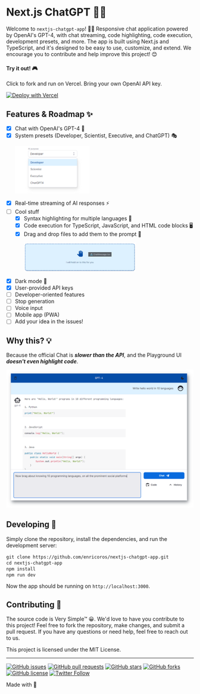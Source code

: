# Next.js ChatGPT 🤖💬

Welcome to `nextjs-chatgpt-app`! 🎉🚀 Responsive chat application powered by OpenAI's GPT-4, with chat streaming, code
highlighting, code execution, development presets, and more. The app is built using Next.js and TypeScript, and it's
designed to be easy to use, customize, and extend. We encourage you to contribute and help improve this project! 😊

#### Try it out! 🎮

Click to fork and run on Vercel. Bring your own OpenAI API key.

[![Deploy with Vercel](https://vercel.com/button)](https://vercel.com/new/clone?repository-url=https%3A%2F%2Fgithub.com%2Fenricoros%2Fnextjs-chatgpt-app&env=OPENAI_API_KEY&envDescription=API%20Keys%20needed%20in%20your%20deployment)

## Features & Roadmap ✨

- [x] Chat with OpenAI's GPT-4 🧠
- [x] System presets (Developer, Scientist, Executive, and ChatGPT) 🎭
  <p><img src="docs/screenshot_feature_system.png" width='200'></p>
- [x] Real-time streaming of AI responses ⚡
- [ ] Cool stuff
    - [x] Syntax highlighting for multiple languages 🌈
    - [x] Code execution for TypeScript, JavaScript, and HTML code blocks 🖥️
    - [x] Drag and drop files to add them to the prompt 📁
      <p><img src="docs/screenshot_drop_target.png" width='300'></p>
- [x] Dark mode 🌙
- [x] User-provided API keys
- [ ] Developer-oriented features
- [ ] Stop generation
- [ ] Voice input
- [ ] Mobile app (PWA)
- [ ] Add your idea in the issues!

## Why this? 💡

Because the official Chat is ___slower than the API___, and the Playground UI ___doesn't even highlight code___.

![Ask away, paste a ton, copy the gems](docs/screenshot_web_highlighting.png)

## Developing 🚀

Simply clone the repository, install the dependencies, and run the development server:

```
git clone https://github.com/enricoros/nextjs-chatgpt-app.git
cd nextjs-chatgpt-app
npm install
npm run dev
```

Now the app should be running on `http://localhost:3000`.

## Contributing 🙌

The source code is Very Simple™ 😀. We'd love to have you contribute to this project! Feel free to fork the repository,
make changes, and submit a pull request. If you have any questions or need help, feel free to reach out to us.

This project is licensed under the MIT License.


---

[![GitHub issues](https://img.shields.io/github/issues/enricoros/nextjs-chatgpt-app)](https://github.com/enricoros/nextjs-chatgpt-app/issues)
[![GitHub pull requests](https://img.shields.io/github/issues-pr/enricoros/nextjs-chatgpt-app)](https://github.com/enricoros/nextjs-chatgpt-app/pulls)
[![GitHub stars](https://img.shields.io/github/stars/enricoros/nextjs-chatgpt-app)](https://github.com/enricoros/nextjs-chatgpt-app/stargazers)
[![GitHub forks](https://img.shields.io/github/forks/enricoros/nextjs-chatgpt-app)](https://github.com/enricoros/nextjs-chatgpt-app/network)
[![GitHub license](https://img.shields.io/github/license/enricoros/nextjs-chatgpt-app)](https://github.com/enricoros/nextjs-chatgpt-app/blob/main/LICENSE)
[![Twitter Follow](https://img.shields.io/twitter/follow/enricoros?style=social)](https://twitter.com/enricoros)

Made with 💙